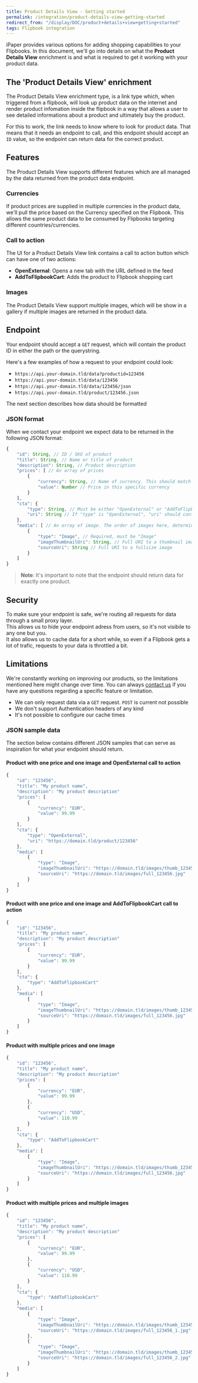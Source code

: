 ```yaml
---
title: Product Details View - Getting started
permalink: /integration/product-details-view-getting-started
redirect_from: "/display/DOC/product+details+view+getting+started"
tags: Flipbook integration
---
```

iPaper provides various options for adding shopping capabilities to your Flipbooks. In this document, we'll go into details on what the **Product Details View** enrichment is and what is required to get it working with your product data.

## The 'Product Details View' enrichment
The Product Details View enrichment type, is a link type which, when triggered from a flipbook, will look up product data on the internet and render product infomation inside the flipbook in a way that allows a user to see detailed informations about a product and ultimately buy the product.

For this to work, the link needs to know where to look for product data. That means that it needs an endpoint to call, and this endpoint should accept an `ID` value, so the endpoint can return data for the correct product.

## Features
The Product Details View supports different features which are all managed by the data returned from the product data endpoint.

### Currencies
If product prices are supplied in multiple currencies in the product data, we'll pull the price based on the Currency specified on the Flipbook. This allows the same product data to be consumed by Flipbooks targeting different countries/currencies.

### Call to action
The UI for a Product Details View link contains a call to action button which can have one of two actions:
- **OpenExternal**: Opens a new tab with the URL defined in the feed
- **AddToFlipbookCart**: Adds the product to Flipbook shopping cart

### Images
The Product Details View support multiple images, which will be show in a gallery if multiple images are returned in the product data.


## Endpoint
Your endpoint should accept a `GET` request, which will contain the product ID in either the path or the querystring.  

Here's a few examples of how a request to your endpoint could look:

- `https://api.your-domain.tld/data?productid=123456`
- `https://api.your-domain.tld/data/123456`
- `https://api.your-domain.tld/data/123456/json`
- `https://api.your-domain.tld/product/123456.json`

The next section describes how data should be formatted

### JSON format
When we contact your endpoint we expect data to be returned in the following JSON format:

```javascript
{
    "id": String, // ID / SKU of product
    "title": String, // Name or title of product
    "description": String, // Product description
    "prices": [ // An array of prices
        {
            "currency": String, // Name of currency. This should match what is set on the Flipbook. Typically it's a ISO 4217 Currency code (3 letters)
            "value": Number // Price in this specific currency
        }
    ],
    "cta": {
        "type": String, // Must be either "OpenExternal" or "AddToFlipbookCart"
        "uri": String // If "type" is "OpenExternal", "uri" should contain a full URI to the product 
    },
    "media": [ // An array of image. The order of images here, determines the order of images in the Flipbook
        {
            "type": "Image", // Required, must be "Image"
            "imageThumbnailUri": String, // Full URI to a thumbnail image
            "sourceUri": String // Full URI to a fullsize image
        }
    ]
}
```

> **Note**: It's important to note that the endpoint should return data for exactly one product.

## Security
To make sure your endpoint is safe, we're routing all requests for data through a small proxy layer.  
This allows us to hide your endpoint adress from users, so it's not visibile to any one but you.  
It also allows us to cache data for a short while, so even if a Flipbook gets a lot of trafic, requests to your data is throttled a bit.

## Limitations
We're constantly working on improving our products, so the limitations mentioned here might change over time. You can always [contact us](https://www.ipaper.io/contactlink) if you have any questions regarding a specific feature or limitation.

- We can only request data via a `GET` request. `POST` is current not possible
- We don't support Authentication headers of any kind
- It's not possible to configure our cache times


### JSON sample data
The section below contains different JSON samples that can serve as inspiration for what your endpoint should return.

#### Product with one price and one image and OpenExternal call to action
```javascript
{
    "id": "123456",
    "title": "My product name",
    "description": "My product description"
    "prices": [
        {
            "currency": "EUR",
            "value": 99.99
        }
    ],
    "cta": {
        "type": "OpenExternal",
        "uri": "https://domain.tld/product/123456"
    },
    "media": [
        {
            "type": "Image",
            "imageThumbnailUri": "https://domain.tld/images/thumb_123456.jpg"
            "sourceUri": "https://domain.tld/images/full_123456.jpg"
        }
    ]
}
```

#### Product with one price and one image and AddToFlipbookCart call to action
```javascript
{
    "id": "123456",
    "title": "My product name",
    "description": "My product description"
    "prices": [
        {
            "currency": "EUR",
            "value": 99.99
        }
    ],
    "cta": {
        "type": "AddToFlipbookCart"
    },
    "media": [
        {
            "type": "Image",
            "imageThumbnailUri": "https://domain.tld/images/thumb_123456.jpg"
            "sourceUri": "https://domain.tld/images/full_123456.jpg"
        }
    ]
}
```

#### Product with multiple prices and one image
```javascript
{
    "id": "123456",
    "title": "My product name",
    "description": "My product description"
    "prices": [
        {
            "currency": "EUR",
            "value": 99.99
        },
        {
            "currency": "USD",
            "value": 110.99
        }
    ],
    "cta": {
        "type": "AddToFlipbookCart"
    },
    "media": [
        {
            "type": "Image",
            "imageThumbnailUri": "https://domain.tld/images/thumb_123456.jpg"
            "sourceUri": "https://domain.tld/images/full_123456.jpg"
        }
    ]
}
```

#### Product with multiple prices and multiple images
```javascript
{
    "id": "123456",
    "title": "My product name",
    "description": "My product description"
    "prices": [
        {
            "currency": "EUR",
            "value": 99.99
        },
        {
            "currency": "USD",
            "value": 110.99
        }
    ],
    "cta": {
        "type": "AddToFlipbookCart"
    },
    "media": [
        {
            "type": "Image",
            "imageThumbnailUri": "https://domain.tld/images/thumb_123456_1.jpg"
            "sourceUri": "https://domain.tld/images/full_123456_1.jpg"
        },
        {
            "type": "Image",
            "imageThumbnailUri": "https://domain.tld/images/thumb_123456_2.jpg"
            "sourceUri": "https://domain.tld/images/full_123456_2.jpg"
        }
    ]
}
```